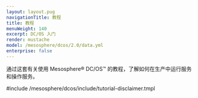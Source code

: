```yaml
---
layout: layout.pug
navigationTitle: 教程
title: 教程
menuWeight: 140
excerpt: DC/OS 入门 
render: mustache
model: /mesosphere/dcos/2.0/data.yml
enterprise: false
---
```


通过这套有关使用 Mesosphere&reg; DC/OS&trade; 的教程，了解如何在生产中运行服务和操作服务。

#include /mesosphere/dcos/include/tutorial-disclaimer.tmpl
